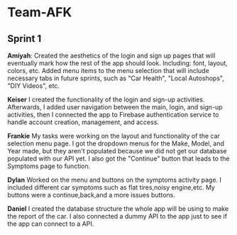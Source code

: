 # Team-AFK

## Sprint 1

**Amiyah**: Created the aesthetics of the login and sign up pages that will eventually mark how the rest of the app should look. Including: font, layout, colors, etc. Added menu items to the menu selection that will include necessary tabs in future sprints, such as "Car Health", "Local Autoshops", "DIY Videos", etc. 

**Keiser** I created the functionality of the login and sign-up activities. Afterwards, I added user navigation between the main, login, and sign-up activities, then I connected the app to Firebase authentication service to handle account creation, management, and access. 

**Frankie**  My tasks were working on the layout and functionality of the car selection menu page. I got the dropdown menus for the Make, Model, and Year made, but they aren't populated because we did not get our database populated with our API yet. I also got the "Continue" button that leads to the Symptoms page to function.

**Dylan** Worked on the menu and buttons on the symptoms activity page. I included different car symptoms such as flat tires,noisy engine,etc. My buttons were a continue,back,and a more issues buttons.

**Daniel** I created the database structure the whole app will be using to make the report of the car. I also connected a dummy API to the app just to see if the app can connect to a API.
